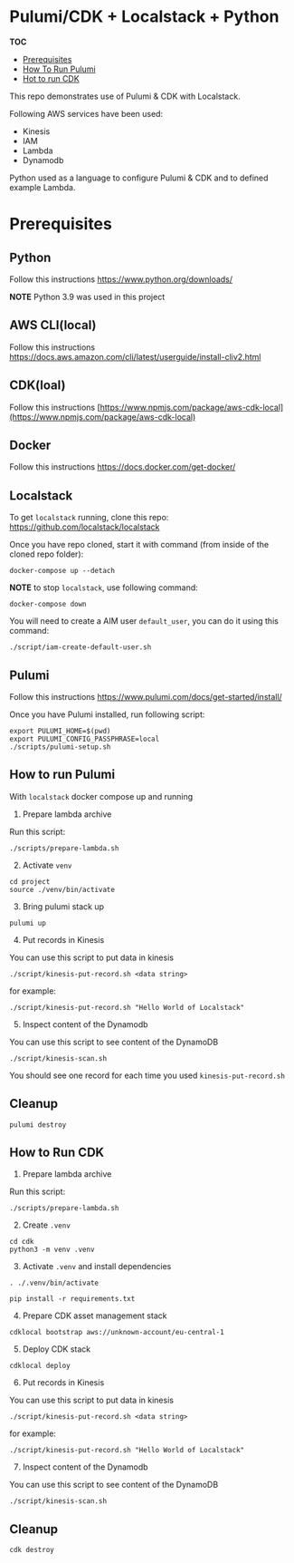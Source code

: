 # Pulumi/CDK + Localstack + Python

**TOC**
- [Prerequisites](#prerequisites)
- [How To Run Pulumi](#how-to-run-pulumi)
- [Hot to run CDK](#how-to-run-cdk)

This repo demonstrates use of Pulumi & CDK with Localstack. 

Following AWS services have been used:
- Kinesis
- IAM
- Lambda
- Dynamodb

Python used as a language to configure Pulumi & CDK and to defined example Lambda.

# Prerequisites

## Python

Follow this instructions https://www.python.org/downloads/

**NOTE** Python 3.9 was used in this project

## AWS CLI(local)

Follow this instructions [https://docs.aws.amazon.com/cli/latest/userguide/install-cliv2.html ](https://github.com/localstack/awscli-local)

## CDK(loal)

Follow this instructions [https://www.npmjs.com/package/aws-cdk-local](https://www.npmjs.com/package/aws-cdk-local)

## Docker

Follow this instructions https://docs.docker.com/get-docker/

## Localstack

To get `localstack` running, clone this repo: https://github.com/localstack/localstack

Once you have repo cloned, start it with command (from inside of the cloned repo folder):

```shell
docker-compose up --detach
```

**NOTE** to stop `localstack`, use following command:
```shell
docker-compose down
```

You will need to create a AIM user `default_user`, you can do it using this command:

```shell
./script/iam-create-default-user.sh
```

## Pulumi

Follow this instructions https://www.pulumi.com/docs/get-started/install/

Once you have Pulumi installed, run following script:

```shell
export PULUMI_HOME=$(pwd)
export PULUMI_CONFIG_PASSPHRASE=local
./scripts/pulumi-setup.sh
```

## How to run Pulumi

With `localstack` docker compose up and running

1. Prepare lambda archive

Run this script:

```shell
./scripts/prepare-lambda.sh
```

2. Activate `venv`

```shell
cd project
source ./venv/bin/activate
```

3. Bring  pulumi stack up

```shell
pulumi up
```

4. Put records in Kinesis

You can use this script to put data in kinesis

```shell
./script/kinesis-put-record.sh <data string>
```

for example:

```shell
./script/kinesis-put-record.sh "Hello World of Localstack"
```

5. Inspect content of the Dynamodb

You can use this script to see content of the DynamoDB

```shell
./script/kinesis-scan.sh 
```

You should see one record for each time you used `kinesis-put-record.sh`

## Cleanup

```shell
pulumi destroy
```

## How to Run CDK

1. Prepare lambda archive

Run this script:

```shell
./scripts/prepare-lambda.sh
```
2. Create `.venv`

```
cd cdk
python3 -m venv .venv
```

3. Activate `.venv` and install dependencies

```
. ./.venv/bin/activate

pip install -r requirements.txt
```

4. Prepare CDK asset management stack

```
cdklocal bootstrap aws://unknown-account/eu-central-1
```

5. Deploy CDK stack

```
cdklocal deploy
```

6. Put records in Kinesis

You can use this script to put data in kinesis

```shell
./script/kinesis-put-record.sh <data string>
```

for example:

```shell
./script/kinesis-put-record.sh "Hello World of Localstack"
```

7. Inspect content of the Dynamodb

You can use this script to see content of the DynamoDB

```shell
./script/kinesis-scan.sh 
```

## Cleanup

```shell
cdk destroy
```